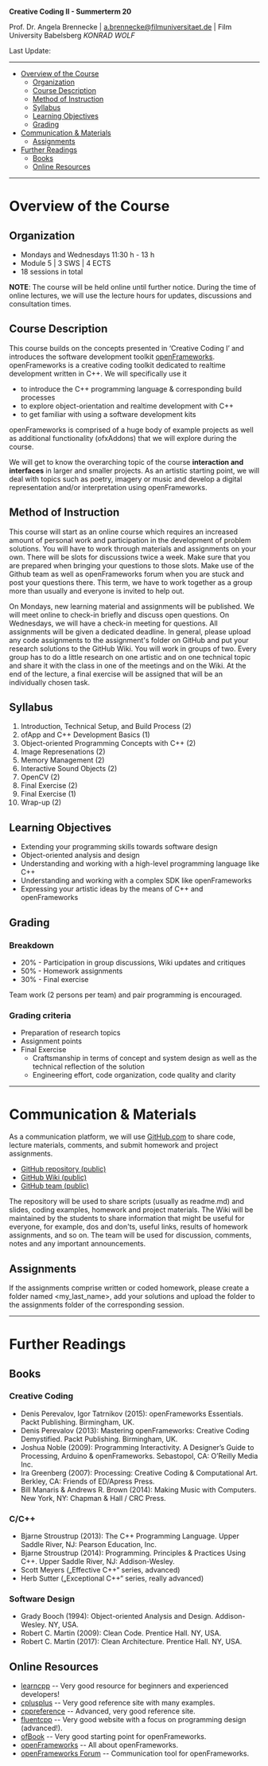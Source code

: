 <!-- ---  
title: Creative Coding II
author: Angela Brennecke
affiliation: Film University Babelsberg KONRAD WOLF
date: Summer term 20
---   -->
**Creative Coding II - Summerterm 20**

Prof. Dr. Angela Brennecke | a.brennecke@filmuniversitaet.de | Film University Babelsberg *KONRAD WOLF*

Last Update: 

---

- [Overview of the Course](#overview-of-the-course)
  - [Organization](#organization)
  - [Course Description](#course-description)
  - [Method of Instruction](#method-of-instruction)
  - [Syllabus](#syllabus)
  - [Learning Objectives](#learning-objectives)
  - [Grading](#grading)
- [Communication & Materials](#communication--materials)
  - [Assignments](#assignments)
- [Further Readings](#further-readings)
  - [Books](#books)
  - [Online Resources](#online-resources)

---


# Overview of the Course

## Organization 

- Mondays and Wednesdays 11:30 h - 13 h
- Module 5 | 3 SWS | 4 ECTS
- 18 sessions in total

**NOTE**: The course will be held online until further notice. During the time of online lectures, we will use the lecture hours for updates, discussions and consultation times.

## Course Description 

This course builds on the concepts presented in ‘Creative Coding I’ and introduces the software development toolkit [openFrameworks](http://openframeworks.cc). openFrameworks is a creative coding toolkit dedicated to realtime development written in C++. We will specifically use it

- to introduce the C++ programming language & corresponding build processes
- to explore object-orientation and realtime development with C++
- to get familiar with using a software development kits

openFrameworks is comprised of a huge body of example projects as well as additional functionality (ofxAddons) that we will explore during the course.

We will get to know the overarching topic of the course **interaction and interfaces** in larger and smaller projects. As an artistic starting point, we will deal with topics such as poetry, imagery or music and develop a digital representation and/or interpretation using openFrameworks.

## Method of Instruction

This course will start as an online course which requires an increased amount of personal work and participation in the development of problem solutions. You will have to work through materials and assignments on your own. There will be slots for discussions twice a week. Make sure that you are prepared when bringing your questions to those slots. Make use of the Github team as well as openFrameworks forum when you are stuck and post your questions there. This term, we have to work together as a group more than usually and everyone is invited to help out.

On Mondays, new learning material and assignments will be published. We will meet online to check-in briefly and discuss open questions. On Wednesdays, we will have a check-in meeting for questions. All assignments will be given a dedicated deadline. In general, please upload any code assignments to the assignment's folder on GitHub and put your research solutions to the GitHub Wiki. You will work in groups of two. Every group has to do a little research on one artistic and on one technical topic and share it with the class in one of the meetings and on the Wiki. At the end of the lecture, a final exercise will be assigned that will be an individually chosen task.


## Syllabus

1. Introduction, Technical Setup, and Build Process (2)
2. ofApp and C++ Development Basics (1)
3. Object-oriented Programming Concepts with C++ (2)
4. Image Represenations (2)
5. Memory Management (2)
6. Interactive Sound Objects (2)
7. OpenCV (2)
8. Final Exercise (2)
9. Final Exercise (1)
10. Wrap-up (2)


## Learning Objectives

- Extending your programming skills towards software design
- Object-oriented analysis and design
- Understanding and working with a high-level programming language like C++
- Understanding and working with a complex SDK like openFrameworks
- Expressing your artistic ideas by the means of C++ and openFrameworks


## Grading

### Breakdown <!-- omit in toc -->

* 20% - Participation in group discussions, Wiki updates and critiques 
* 50% - Homework assignments 
* 30% - Final exercise

Team work (2 persons per team) and pair programming is encouraged.
  
### Grading criteria <!-- omit in toc -->

* Preparation of research topics
* Assignment points
* Final Exercise
  * Craftsmanship in terms of concept and system design as well as the technical reflection of the solution
  * Engineering effort, code organization, code quality and clarity

---

# Communication & Materials

As a communication platform, we will use [GitHub.com](https://github.com/) to share code, lecture materials, comments, and submit homework and project assignments.

- [GitHub repository (public)](https://github.com/ctechfilmuniversity/sose20_cc2)
- [GitHub Wiki (public)](https://github.com/ctechfilmuniversity/sose20_cc2/wiki)
- [GitHub team (public)](https://github.com/orgs/ctechfilmuniversity/teams/sose20_cc2)

The repository will be used to share scripts (usually as readme.md) and slides, coding examples, homework and project materials. The Wiki will be maintained by the students to share information that might be useful for everyone, for example, dos and don'ts, useful links, results of homework assignments, and so on. The team will be used for discussion, comments, notes and any important announcements.


## Assignments

If the assignments comprise written or coded homework, please create a folder named <my_last_name>, add your solutions and upload the folder to the assignments folder of the corresponding session. 


---

# Further Readings

## Books 

### Creative Coding <!-- omit in toc -->

- Denis Perevalov, Igor Tatrnikov (2015): openFrameworks Essentials. Packt Publishing. Birmingham, UK.
- Denis Perevalov (2013): Mastering openFrameworks: Creative Coding Demystified. Packt Publishing. Birmingham, UK.
- Joshua Noble (2009): Programming Interactivity. A Designer’s Guide to Processing, Arduino & openFrameworks. Sebastopol, CA: O’Reilly Media Inc.
- Ira Greenberg (2007): Processing: Creative Coding & Computational Art. Berkley, CA: Friends of ED/Apress Press.
- Bill Manaris & Andrews R. Brown (2014): Making Music with Computers. New York, NY: Chapman & Hall / CRC Press.

### C/C++  <!-- omit in toc -->

- Bjarne Stroustrup (2013): The C++ Programming Language. Upper Saddle River, NJ: Pearson Education, Inc.
- Bjarne Stroustrup (2014): Programming. Principles & Practices Using C++. Upper Saddle River, NJ: Addison-Wesley.
- Scott Meyers („Effective C++“ series, advanced)
- Herb Sutter („Exceptional C++“ series, really advanced)

### Software Design <!-- omit in toc -->

- Grady Booch (1994): Object-oriented Analysis and Design. Addison-Wesley. NY, USA.
- Robert C. Martin (2009): Clean Code. Prentice Hall. NY, USA.
- Robert C. Martin (2017): Clean Architecture. Prentice Hall. NY, USA.


## Online Resources

- [learncpp](http://www.learncpp.com) -- Very good resource for beginners and experienced developers!
- [cplusplus](http://www.cplusplus.com/) -- Very good reference site with many examples.
- [cppreference](http://www.cppreference.com/) -- Advanced, very good reference site.
- [fluentcpp](https://www.fluentcpp.com) -- Very good website with a focus on programming design (advanced!).
- [ofBook](https://github.com/openframeworks/ofBook/tree/master/chapters) -- Very good starting point for openFrameworks.
- [openFrameworks](https://openframeworks.cc/) -- All about openFrameworks.
- [openFrameworks Forum](http://forum.openframeworks.cc/) -- Communication tool for openFrameworks.
